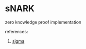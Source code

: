 # sNARK
zero knowledge proof implementation

references: 
1. [sigma](https://www.cs.au.dk/~ivan/Sigma.pdf)
